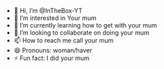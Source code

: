 - 👋 Hi, I’m @InTheBox-YT
- 👀 I’m interested in Your mum
- 🌱 I’m currently learning how to get with your mum
- 💞️ I’m looking to collaborate on doing your mum
- 📫 How to reach me call your mum
- 😄 Pronouns: woman/haver
- ⚡ Fun fact: I did your mum

<!---
InTheBox-YT/InTheBox-YT is a ✨ special ✨ repository because its `README.md` (this file) appears on your GitHub profile.
You can click the Preview link to take a look at your changes.
--->
